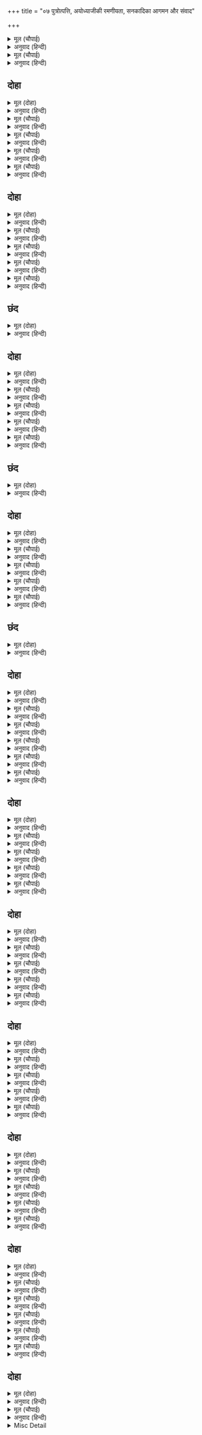+++
title = "०७ पुत्रोत्पत्ति, अयोध्याजीकी रमणीयता, सनकादिका आगमन और संवाद"

+++


<details><summary>मूल (चौपाई)</summary>

अहनिसि बिधिहि मनावत रहहीं।  
श्रीरघुबीर चरन रति चहहीं॥  
दुइ सुत सुंदर सीताँ जाए।  
लव कुस बेद पुरानन्ह गाए॥
</details>

<details><summary>अनुवाद (हिन्दी)</summary>

वे दिन-रात ब्रह्माजीको मनाते रहते हैं और (उनसे) श्रीरघुवीरके चरणोंमें प्रीति चाहते हैं। सीताजीके लव और कुश—ये दो पुत्र उत्पन्न हुए, जिनका वेद-पुराणोंने वर्णन किया है॥ ३॥
</details>

<details><summary>मूल (चौपाई)</summary>

दोउ बिजई बिनई गुन मंदिर।  
हरि प्रतिबिंब मनहुँ अति सुंदर॥  
दुइ दुइ सुत सब भ्रातन्ह केरे।  
भए रूप गुन सील घनेरे॥
</details>

<details><summary>अनुवाद (हिन्दी)</summary>

वे दोनों ही विजयी (विख्यात योद्धा), नम्र और गुणोंके धाम हैं और अत्यन्त सुन्दर हैं, मानो श्रीहरिके प्रतिबिम्ब ही हों। दो-दो पुत्र सभी भाइयोंके हुए, जो बड़े ही सुन्दर, गुणवान् और सुशील थे॥ ४॥
</details>

## दोहा


<details><summary>मूल (दोहा)</summary>

ग्यान गिरा गोतीत अज माया मन गुन पार।  
सोइ सच्चिदानंद घन कर नर चरित उदार॥ २५॥
</details>

<details><summary>अनुवाद (हिन्दी)</summary>

जो (बौद्धिक) ज्ञान, वाणी और इन्द्रियोंसे परे और अजन्मा हैं तथा माया, मन और गुणोंके परे हैं, वही सच्चिदानन्दघन भगवान् श्रेष्ठ नरलीला करते हैं॥ २५॥
</details>

<details><summary>मूल (चौपाई)</summary>

प्रातकाल सरऊ करि मज्जन।  
बैठहिं सभाँ संग द्विज सज्जन॥  
बेद पुरान बसिष्ट बखानहिं।  
सुनहिं राम जद्यपि सब जानहिं॥
</details>

<details><summary>अनुवाद (हिन्दी)</summary>

प्रातःकाल सरयूजीमें स्नान करके ब्राह्मणों और सज्जनोंके साथ सभामें बैठते हैं। वसिष्ठजी वेद और पुराणोंकी कथाएँ वर्णन करते हैं और श्रीरामजी सुनते हैं, यद्यपि वे सब जानते हैं॥ १॥
</details>

<details><summary>मूल (चौपाई)</summary>

अनुजन्ह संजुत भोजन करहीं।  
देखि सकल जननीं सुख भरहीं॥  
भरत सत्रुहन दोनउ भाई।  
सहित पवनसुत उपबन जाई॥
</details>

<details><summary>अनुवाद (हिन्दी)</summary>

वे भाइयोंको साथ लेकर भोजन करते हैं। उन्हें देखकर सभी माताएँ आनन्दसे भर जाती हैं। भरतजी और शत्रुघ्नजी दोनों भाई हनुमान् जी सहित उपवनोंमें जाकर,॥ २॥
</details>

<details><summary>मूल (चौपाई)</summary>

बूझहिं बैठि राम गुन गाहा।  
कह हनुमान सुमति अवगाहा॥  
सुनत बिमल गुन अति सुख पावहिं।  
बहुरि बहुरि करि बिनय कहावहिं॥
</details>

<details><summary>अनुवाद (हिन्दी)</summary>

वहाँ बैठकर श्रीरामजीके गुणोंकी कथाएँ पूछते हैं और हनुमान् जी अपनी सुन्दर बुद्धिसे उन गुणोंमें गोता लगाकर उनका वर्णन करते हैं। श्रीरामचन्द्रजीके निर्मल गुणोंको सुनकर दोनों भाई अत्यन्त सुख पाते हैं और विनय करके बार-बार कहलवाते हैं॥ ३॥
</details>

<details><summary>मूल (चौपाई)</summary>

सब कें गृह गृह होहिं पुराना।  
राम चरित पावन बिधि नाना॥  
नर अरु नारि राम गुन गानहिं।  
करहिं दिवस निसि जात न जानहिं॥
</details>

<details><summary>अनुवाद (हिन्दी)</summary>

सबके यहाँ घर-घरमें पुराणों और अनेक प्रकारके पवित्र रामचरित्रोंकी कथा होती है। पुरुष और स्त्री सभी श्रीरामचन्द्रजीका गुणगान करते हैं और इस आनन्दमें दिन-रातका बीतना भी नहीं जान पाते॥ ४॥
</details>

## दोहा


<details><summary>मूल (दोहा)</summary>

अवधपुरी बासिन्ह कर सुख संपदा समाज।  
सहस सेष नहिं कहि सकहिं जहँ नृप राम बिराज॥ २६॥
</details>

<details><summary>अनुवाद (हिन्दी)</summary>

जहाँ भगवान् श्रीरामचन्द्रजी स्वयं राजा होकर विराजमान हैं, उस अवधपुरीके निवासियोंके सुख-सम्पत्तिके समुदायका वर्णन हजारों शेषजी भी नहीं कर सकते॥ २६॥
</details>

<details><summary>मूल (चौपाई)</summary>

नारदादि सनकादि मुनीसा।  
दरसन लागि कोसलाधीसा॥  
दिन प्रति सकल अजोध्या आवहिं।  
देखि नगरु बिरागु बिसरावहिं॥
</details>

<details><summary>अनुवाद (हिन्दी)</summary>

नारद आदि और सनक आदि मुनीश्वर सब कोसलराज श्रीरामजीके दर्शनके लिये प्रतिदिन अयोध्या आते हैं और उस (दिव्य) नगरको देखकर वैराग्य भुला देते हैं॥ १॥
</details>

<details><summary>मूल (चौपाई)</summary>

जातरूप मनि रचित अटारीं।  
नाना रंग रुचिर गच ढारीं॥  
पुर चहुँ पास कोट अति सुंदर।  
रचे कँगूरा रंग रंग बर॥
</details>

<details><summary>अनुवाद (हिन्दी)</summary>

(दिव्य) स्वर्ण और रत्नोंसे बनी हुई अटारियाँ हैं। उनमें (मणि-रत्नोंकी) अनेक रंगोंकी सुन्दर ढली हुई फर्शें हैं। नगरके चारों ओर अत्यन्त सुन्दर परकोटा बना है, जिसपर सुन्दर रंग-बिरंगे कँगूरे बने हैं॥ २॥
</details>

<details><summary>मूल (चौपाई)</summary>

नव ग्रह निकर अनीक बनाई।  
जनु घेरी अमरावति आई॥  
महि बहु रंग रचित गच काँचा।  
जो बिलोकि मुनिबर मन नाचा॥
</details>

<details><summary>अनुवाद (हिन्दी)</summary>

मानो नवग्रहोंने बड़ी भारी सेना बनाकर अमरावतीको आकर घेर लिया हो। पृथ्वी (सड़कों) पर अनेकों रंगोंके (दिव्य) काँचों (रत्नों) की गच बनायी (ढाली) गयी है, जिसे देखकर श्रेष्ठ मुनियोंके भी मन नाच उठते हैं॥ ३॥
</details>

<details><summary>मूल (चौपाई)</summary>

धवल धाम ऊपर नभ चुंबत।  
कलस मनहुँ रबि ससि दुति निंदत॥  
बहु मनि रचित झरोखा भ्राजहिं।  
गृह गृह प्रति मनि दीप बिराजहिं॥
</details>

<details><summary>अनुवाद (हिन्दी)</summary>

उज्ज्वल महल ऊपर आकाशको चूम (छू) रहे हैं। महलोंपरके कलश (अपने दिव्य प्रकाशसे) मानो सूर्य, चन्द्रमाके प्रकाशकी भी निन्दा (तिरस्कार) करते हैं। (महलोंमें) बहुत-सी मणियोंसे रचे हुए झरोखे सुशोभित हैं और घर-घरमें मणियोंके दीपक शोभा पा रहे हैं॥ ४॥
</details>

## छंद


<details><summary>मूल (दोहा)</summary>

मनि दीप राजहिं भवन भ्राजहिं देहरीं बिद्रुम रची।  
मनि खंभ भीति बिरंचि बिरची कनक मनि मरकत खची॥  
सुंदर मनोहर मंदिरायत अजिर रुचिर फटिक रचे।  
प्रति द्वार द्वार कपाट पुरट बनाइ बहु बज्रन्हि खचे॥
</details>

<details><summary>अनुवाद (हिन्दी)</summary>

घरोंमें मणियोंके दीपक शोभा दे रहे हैं। मूँगोंकी बनी हुई देहलियाँ चमक रही हैं। मणियों (रत्नों)के खम्भे हैं। मरकतमणियों (पन्नों) से जड़ी हुई सोनेकी दीवारें ऐसी सुन्दर हैं मानो ब्रह्माने खास तौरसे बनायी हों। महल सुन्दर, मनोहर और विशाल हैं। उनमें सुन्दर स्फटिकके आँगन बने हैं। प्रत्येक द्वारपर बहुत-से खरादे हुए हीरोंसे जड़े हुए सोनेके किंवाड़ हैं।
</details>

## दोहा


<details><summary>मूल (दोहा)</summary>

चारु चित्रसाला गृह गृह प्रति लिखे बनाइ।  
राम चरित जे निरख मुनि ते मन लेहिं चोराइ॥ २७॥
</details>

<details><summary>अनुवाद (हिन्दी)</summary>

घर-घरमें सुन्दर चित्रशालाएँ हैं, जिनमें श्रीरामजीके चरित्र बड़ी सुन्दरताके साथ सँवारकर अङ्कित किये हुए हैं। जिन्हें मुनि देखते हैं, तो वे उनके भी चित्तको चुरा लेते हैं॥ २७॥
</details>

<details><summary>मूल (चौपाई)</summary>

सुमन बाटिका सबहिं लगाईं।  
बिबिध भाँति करि जतन बनाईं॥  
लता ललित बहु जाति सुहाईं।  
फूलहिं सदा बसंत कि नाईं॥
</details>

<details><summary>अनुवाद (हिन्दी)</summary>

सभी लोगोंने भिन्न-भिन्न प्रकारकी पुष्पोंकी वाटिकाएँ यत्न करके लगा रखी हैं, जिनमें बहुत जातियोंकी सुन्दर और ललित लताएँ सदा वसंतकी तरह फूलती रहती हैं॥ १॥
</details>

<details><summary>मूल (चौपाई)</summary>

गुंजत मधुकर मुखर मनोहर।  
मारुत त्रिबिधि सदा बह सुंदर॥  
नाना खग बालकन्हि जिआए।  
बोलत मधुर उड़ात सुहाए॥
</details>

<details><summary>अनुवाद (हिन्दी)</summary>

भौंरे मनोहर स्वरसे गुंजार करते हैं। सदा तीनों प्रकारकी सुन्दर वायु बहती रहती है। बालकोंने बहुत-से पक्षी पाल रखे हैं, जो मधुर बोली बोलते हैं और उड़नेमें सुन्दर लगते हैं॥ २॥
</details>

<details><summary>मूल (चौपाई)</summary>

मोर हंस सारस पारावत।  
भवननि पर सोभा अति पावत॥  
जहँ तहँ देखहिं निज परिछाहीं।  
बहु बिधि कूजहिं नृत्य कराहीं॥
</details>

<details><summary>अनुवाद (हिन्दी)</summary>

मोर, हंस, सारस और कबूतर घरोंके ऊपर बड़ी ही शोभा पाते हैं। वे पक्षी (मणियोंकी दीवारोंमें और छतमें) जहाँ-तहाँ अपनी परछाईं देखकर (वहाँ दूसरे पक्षी समझकर) बहुत प्रकारसे मधुर बोली बोलते और नृत्य करते हैं॥ ३॥
</details>

<details><summary>मूल (चौपाई)</summary>

सुक सारिका पढ़ावहिं बालक।  
कहहु राम रघुपति जनपालक॥  
राज दुआर सकल बिधि चारू।  
बीथीं चौहट रुचिर बजारू॥
</details>

<details><summary>अनुवाद (हिन्दी)</summary>

बालक तोता-मैनाको पढ़ाते हैं कि कहो—‘राम’ ‘रघुपति’ ‘जनपालक’। राजद्वार सब प्रकारसे सुन्दर है। गलियाँ, चौराहे और बाजार सभी सुन्दर हैं॥ ४॥
</details>

## छंद


<details><summary>मूल (दोहा)</summary>

बाजार रुचिर न बनइ बरनत बस्तु बिनु गथ पाइए।  
जहँ भूप रमानिवास तहँ की संपदा किमि गाइए॥  
बैठे बजाज सराफ बनिक अनेक मनहुँ कुबेर ते।  
सब सुखी सब सच्चरित सुंदर नारि नर सिसु जरठ जे॥
</details>

<details><summary>अनुवाद (हिन्दी)</summary>

सुन्दर बाजार है, जो वर्णन करते नहीं बनता; वहाँ वस्तुएँ बिना ही मूल्य मिलती हैं। जहाँ स्वयं लक्ष्मीपति राजा हों, वहाँकी सम्पत्तिका वर्णन कैसे किया जाय? बजाज (कपड़ेका व्यापार करनेवाले), सराफ (रुपये-पैसेका लेन-देन करनेवाले) आदि वणिक् (व्यापारी) बैठे हुए ऐसे जान पड़ते हैं मानो अनेक कुबेर हों। स्त्री, पुरुष, बच्चे और बूढ़े जो भी हैं, सभी सुखी, सदाचारी और सुन्दर हैं।
</details>

## दोहा


<details><summary>मूल (दोहा)</summary>

उत्तर दिसि सरजू बह निर्मल जल गंभीर।  
बाँधे घाट मनोहर स्वल्प पंक नहिं तीर॥ २८॥
</details>

<details><summary>अनुवाद (हिन्दी)</summary>

नगरके उत्तर दिशामें सरयूजी बह रही हैं, जिनका जल निर्मल और गहरा है। मनोहर घाट बँधे हुए हैं, किनारेपर जरा भी कीचड़ नहीं है॥ २८॥
</details>

<details><summary>मूल (चौपाई)</summary>

दूरि फराक रुचिर सो घाटा।  
जहँ जल पिअहिं बाजि गज ठाटा॥  
पनिघट परम मनोहर नाना।  
तहाँ न पुरुष करहिं अस्नाना॥
</details>

<details><summary>अनुवाद (हिन्दी)</summary>

अलग कुछ दूरीपर वह सुन्दर घाट है, जहाँ घोड़ों और हाथियोंके ठट्ट-के-ठट्ट जल पिया करते हैं। पानी भरनेके लिये बहुत-से (जनाने) घाट हैं, जो बड़े ही मनोहर हैं। वहाँ पुरुष स्नान नहीं करते॥ १॥
</details>

<details><summary>मूल (चौपाई)</summary>

राजघाट सब बिधि सुंदर बर।  
मज्जहिं तहाँ बरन चारिउ नर॥  
तीर तीर देवन्ह के मंदिर।  
चहुँ दिसि तिन्ह के उपबन सुंदर॥
</details>

<details><summary>अनुवाद (हिन्दी)</summary>

राजघाट सब प्रकारसे सुन्दर और श्रेष्ठ है, जहाँ चारों वर्णोंके पुरुष स्नान करते हैं। सरयूजीके किनारे-किनारे देवताओंके मन्दिर हैं, जिनके चारों ओर सुन्दर उपवन (बगीचे) हैं॥ २॥
</details>

<details><summary>मूल (चौपाई)</summary>

कहुँ कहुँ सरिता तीर उदासी।  
बसहिं ग्यान रत मुनि संन्यासी॥  
तीर तीर तुलसिका सुहाई।  
बृंद बृंद बहु मुनिन्ह लगाई॥
</details>

<details><summary>अनुवाद (हिन्दी)</summary>

नदीके किनारे कहीं-कहीं विरक्त और ज्ञानपरायण मुनि और संन्यासी निवास करते हैं। सरयूजीके किनारे-किनारे सुन्दर तुलसीजीके झुंड-के-झुंड बहुत-से पेड़ मुनियोंने लगा रखे हैं॥ ३॥
</details>

<details><summary>मूल (चौपाई)</summary>

पुर सोभा कछु बरनि न जाई।  
बाहेर नगर परम रुचिराई॥  
देखत पुरी अखिल अघ भागा।  
बन उपबन बापिका तड़ागा॥
</details>

<details><summary>अनुवाद (हिन्दी)</summary>

नगरकी शोभा तो कुछ कही नहीं जाती। नगरके बाहर भी परम सुन्दरता है। श्रीअयोध्यापुरीके दर्शन करते ही सम्पूर्ण पाप भाग जाते हैं। (वहाँ) वन, उपवन, बावलियाँ और तालाब सुशोभित हैं॥ ४॥
</details>

## छंद


<details><summary>मूल (दोहा)</summary>

बापीं तड़ाग अनूप कूप मनोहरायत सोहहीं।  
सोपान सुंदर नीर निर्मल देखि सुर मुनि मोहहीं॥  
बहु रंग कंज अनेक खग कूजहिं मधुप गुंजारहीं।  
आराम रम्य पिकादि खग रव जनु पथिक हंकारहीं॥
</details>

<details><summary>अनुवाद (हिन्दी)</summary>

अनुपम बावलियाँ, तालाब और मनोहर तथा विशाल कुएँ शोभा दे रहे हैं, जिनकी सुन्दर (रत्नोंकी) सीढ़ियाँ और निर्मल जल देखकर देवता और मुनितक मोहित हो जाते हैं। (तालाबोंमें) अनेक रंगोंके कमल खिल रहे हैं, अनेकों पक्षी कूज रहे हैं और भौंरे गुंजार कर रहे हैं। (परम) रमणीय बगीचे कोयल आदि पक्षियोंकी (सुन्दर बोलीसे) मानो राह चलनेवालोंको बुला रहे हैं।
</details>

## दोहा


<details><summary>मूल (दोहा)</summary>

रमानाथ जहँ राजा सो पुर बरनि कि जाइ।  
अनिमादिक सुख संपदा रहीं अवध सब छाइ॥ २९॥
</details>

<details><summary>अनुवाद (हिन्दी)</summary>

स्वयं लक्ष्मीपति भगवान् जहाँ राजा हों, उस नगरका कहीं वर्णन किया जा सकता है? अणिमा आदि आठों सिद्धियाँ और समस्त सुख-सम्पत्तियाँ अयोध्यामें छा रही हैं॥ २९॥
</details>

<details><summary>मूल (चौपाई)</summary>

जहँ तहँ नर रघुपति गुन गावहिं।  
बैठि परसपर इहइ सिखावहिं॥  
भजहु प्रनत प्रतिपालक रामहि।  
सोभा सील रूप गुन धामहि॥
</details>

<details><summary>अनुवाद (हिन्दी)</summary>

लोग जहाँ-तहाँ श्रीरघुनाथजीके गुण गाते हैं और बैठकर एक-दूसरेको यही सीख देते हैं कि शरणागतका पालन करनेवाले श्रीरामजीको भजो; शोभा, शील, रूप और गुणोंके धाम श्रीरघुनाथजीको भजो॥ १॥
</details>

<details><summary>मूल (चौपाई)</summary>

जलज बिलोचन स्यामल गातहि।  
पलक नयन इव सेवक त्रातहि॥  
धृत सर रुचिर चाप तूनीरहि।  
संत कंज बन रबि रनधीरहि॥
</details>

<details><summary>अनुवाद (हिन्दी)</summary>

कमलनयन और साँवले शरीरवालेको भजो। पलक जिस प्रकार नेत्रोंकी रक्षा करते हैं उसी प्रकार अपने सेवकोंकी रक्षा करनेवालेको भजो। सुन्दर बाण, धनुष और तरकस धारण करने-वालेको भजो। संतरूपी कमलवनके (खिलानेके) लिये सूर्यरूप रणधीर श्रीरामजीको भजो॥ २॥
</details>

<details><summary>मूल (चौपाई)</summary>

काल कराल ब्याल खगराजहि।  
नमत राम अकाम ममता जहि॥  
लोभ मोह मृगजूथ किरातहि।  
मनसिज करि हरि जन सुखदातहि॥
</details>

<details><summary>अनुवाद (हिन्दी)</summary>

कालरूपी भयानक सर्पके भक्षण करनेवाले श्रीरामरूप गरुड़जीको भजो। निष्कामभावसे प्रणाम करते ही ममताका नाश कर देनेवाले श्रीरामजीको भजो। लोभ-मोहरूपी हरिनोंके समूहके नाश करनेवाले श्रीरामरूप किरातको भजो। कामदेवरूपी हाथीके लिये सिंहरूप तथा सेवकोंको सुख देनेवाले श्रीरामजीको भजो॥ ३॥
</details>

<details><summary>मूल (चौपाई)</summary>

संसय सोक निबिड़ तम भानुहि।  
दनुज गहन घन दहन कृसानुहि॥  
जनकसुता समेत रघुबीरहि।  
कस न भजहु भंजन भव भीरहि॥
</details>

<details><summary>अनुवाद (हिन्दी)</summary>

संशय और शोकरूपी घने अन्धकारके नाश करनेवाले श्रीरामरूप सूर्यको भजो। राक्षसरूपी घने वनको जलानेवाले श्रीरामरूप अग्निको भजो। जन्म-मृत्युके भयको नाश करनेवाले श्रीजानकीजीसमेत श्रीरघुवीरको क्यों नहीं भजते?॥ ४॥
</details>

<details><summary>मूल (चौपाई)</summary>

बहु बासना मसक हिम रासिहि।  
सदा एकरस अज अबिनासिहि॥  
मुनि रंजन भंजन महि भारहि।  
तुलसिदास के प्रभुहि उदारहि॥
</details>

<details><summary>अनुवाद (हिन्दी)</summary>

बहुत-सी वासनाओंरूपी मच्छरोंको नाश करनेवाले श्रीरामरूप हिमराशि (बर्फके ढेर) को भजो। नित्य एकरस, अजन्मा और अविनाशी श्रीरघुनाथजीको भजो। मुनियोंको आनन्द देनेवाले, पृथ्वीका भार उतारनेवाले और तुलसीदासके उदार (दयालु) स्वामी श्रीरामजीको भजो॥ ५॥
</details>

## दोहा


<details><summary>मूल (दोहा)</summary>

एहि बिधि नगर नारि नर करहिं राम गुन गान।  
सानुकूल सब पर रहहिं संतत कृपानिधान॥ ३०॥
</details>

<details><summary>अनुवाद (हिन्दी)</summary>

इस प्रकार नगरके स्त्री-पुरुष श्रीरामजीका गुण-गान करते हैं और कृपानिधान श्रीरामजी सदा सबपर अत्यन्त प्रसन्न रहते हैं॥ ३०॥
</details>

<details><summary>मूल (चौपाई)</summary>

जब ते राम प्रताप खगेसा।  
उदित भयउ अति प्रबल दिनेसा॥  
पूरि प्रकास रहेउ तिहुँ लोका।  
बहुतेन्ह सुख बहुतन मन सोका॥
</details>

<details><summary>अनुवाद (हिन्दी)</summary>

(काकभुशुण्डिजी कहते हैं—) हे पक्षिराज गरुड़जी! जबसे रामप्रतापरूपी अत्यन्त प्रचण्ड सूर्य उदित हुआ, तबसे तीनों लोकोंमें पूर्ण प्रकाश भर गया है। इससे बहुतोंको सुख और बहुतोंके मनमें शोक हुआ॥ १॥
</details>

<details><summary>मूल (चौपाई)</summary>

जिन्हहि सोक ते कहउँ बखानी।  
प्रथम अबिद्या निसा नसानी॥  
अघ उलूक जहँ तहाँ लुकाने।  
काम क्रोध कैरव सकुचाने॥
</details>

<details><summary>अनुवाद (हिन्दी)</summary>

जिन-जिनको शोक हुआ, उन्हें मैं बखानकर कहता हूँ। (सर्वत्र प्रकाश छा जानेसे) पहले तो अविद्यारूपी रात्रि नष्ट हो गयी। पापरूपी उल्लू जहाँ-तहाँ छिप गये और काम-क्रोधरूपी कुमुद मुँद गये॥ २॥
</details>

<details><summary>मूल (चौपाई)</summary>

बिबिध कर्म गुन काल सुभाऊ।  
ए चकोर सुख लहहिं न काऊ॥  
मत्सर मान मोह मद चोरा।  
इन्ह कर हुनर न कवनिहुँ ओरा॥
</details>

<details><summary>अनुवाद (हिन्दी)</summary>

भाँति-भाँतिके (बन्धनकारक) कर्म, गुण, काल और स्वभाव—ये चकोर हैं, जो (रामप्रतापरूपी सूर्यके प्रकाशमें) कभी सुख नहीं पाते। मत्सर (डाह), मान, मोह और मदरूपी जो चोर हैं, उनका हुनर (कला) भी किसी ओर नहीं चल पाता॥ ३॥
</details>

<details><summary>मूल (चौपाई)</summary>

धरम तड़ाग ग्यान बिग्याना।  
ए पंकज बिकसे बिधि नाना॥  
सुख संतोष बिराग बिबेका।  
बिगत सोक ए कोक अनेका॥
</details>

<details><summary>अनुवाद (हिन्दी)</summary>

धर्मरूपी तालाबमें ज्ञान, विज्ञान—ये अनेकों प्रकारके कमल खिल उठे। सुख, संतोष, वैराग्य और विवेक—ये अनेकों चकवे शोकरहित हो गये॥ ४॥
</details>

## दोहा


<details><summary>मूल (दोहा)</summary>

यह प्रताप रबि जाकें उर जब करइ प्रकास।  
पछिले बाढ़हिं प्रथम जे कहे ते पावहिं नास॥ ३१॥
</details>

<details><summary>अनुवाद (हिन्दी)</summary>

यह श्रीरामप्रतापरूपी सूर्य जिसके हृदयमें जब प्रकाश करता है, तब जिनका वर्णन पीछेसे किया गया है, वे (धर्म, ज्ञान, विज्ञान, सुख, सन्तोष, वैराग्य और विवेक) बढ़ जाते हैं और जिनका वर्णन पहले किया गया है, वे (अविद्या, पाप, काम, क्रोध, कर्म, काल, गुण, स्वभाव आदि) नाशको प्राप्त होते (नष्ट हो जाते) हैं॥ ३१॥
</details>

<details><summary>मूल (चौपाई)</summary>

भ्रातन्ह सहित रामु एक बारा।  
संग परम प्रिय पवनकुमारा॥  
सुंदर उपबन देखन गए।  
सब तरु कुसुमित पल्लव नए॥
</details>

<details><summary>अनुवाद (हिन्दी)</summary>

एक बार भाइयोंसहित श्रीरामचन्द्रजी परम प्रिय हनुमान् जीको साथ लेकर सुन्दर उपवन देखने गये। वहाँके सब वृक्ष फूले हुए और नये पत्तोंसे युक्त थे॥ १॥
</details>

<details><summary>मूल (चौपाई)</summary>

जानि समय सनकादिक आए।  
तेज पुंज गुन सील सुहाए॥  
ब्रह्मानंद सदा लयलीना।  
देखत बालक बहुकालीना॥
</details>

<details><summary>अनुवाद (हिन्दी)</summary>

सुअवसर जानकर सनकादि मुनि आये, जो तेजके पुञ्ज, सुन्दर गुण और शीलसे युक्त तथा सदा ब्रह्मानन्दमें लवलीन रहते हैं। देखनेमें तो वे बालक लगते हैं, परन्तु हैं बहुत समयके॥ २॥
</details>

<details><summary>मूल (चौपाई)</summary>

रूप धरें जनु चारिउ बेदा।  
समदरसी मुनि बिगत बिभेदा॥  
आसा बसन ब्यसन यह तिन्हहीं।  
रघुपति चरित होइ तहँ सुनहीं॥
</details>

<details><summary>अनुवाद (हिन्दी)</summary>

मानो चारों वेद ही बालकरूप धारण किये हों। वे मुनि समदर्शी और भेदरहित हैं। दिशाएँ ही उनके वस्त्र हैं। उनके एक ही व्यसन है कि जहाँ श्रीरघुनाथजीकी चरित्र-कथा होती है वहाँ जाकर वे उसे अवश्य सुनते हैं॥ ३॥
</details>

<details><summary>मूल (चौपाई)</summary>

तहाँ रहे सनकादि भवानी।  
जहँ घटसंभव मुनिबर ग्यानी॥  
राम कथा मुनिबर बहु बरनी।  
ग्यान जोनि पावक जिमि अरनी॥
</details>

<details><summary>अनुवाद (हिन्दी)</summary>

(शिवजी कहते हैं—) हे भवानी! सनकादि मुनि वहाँ गये थे (वहींसे चले आ रहे थे) जहाँ ज्ञानी मुनिश्रेष्ठ श्रीअगस्त्यजी रहते थे। श्रेष्ठ मुनिने श्रीरामजीकी बहुत-सी कथाएँ वर्णन की थीं, जो ज्ञान उत्पन्न करनेमें उसी प्रकार समर्थ हैं, जैसे अरणि लकड़ीसे अग्नि उत्पन्न होती है॥ ४॥
</details>

## दोहा


<details><summary>मूल (दोहा)</summary>

देखि राम मुनि आवत हरषि दंडवत कीन्ह।  
स्वागत पूँछि पीत पट प्रभु बैठन कहँ दीन्ह॥ ३२॥
</details>

<details><summary>अनुवाद (हिन्दी)</summary>

सनकादि मुनियोंको आते देखकर श्रीरामचन्द्रजीने हर्षित होकर दण्डवत् की और स्वागत (कुशल) पूछकर प्रभुने (उनके) बैठनेके लिये अपना पीताम्बर बिछा दिया॥ ३२॥
</details>

<details><summary>मूल (चौपाई)</summary>

कीन्ह दंडवत तीनिउँ भाई।  
सहित पवनसुत सुख अधिकाई॥  
मुनि रघुपति छबि अतुल बिलोकी।  
भए मगन मन सके न रोकी॥
</details>

<details><summary>अनुवाद (हिन्दी)</summary>

फिर हनुमान् जीसहित तीनों भाइयोंने दण्डवत् की, सबको बड़ा सुख हुआ। मुनि श्रीरघुनाथजीकी अतुलनीय छबि देखकर उसीमें मग्न हो गये। वे मनको रोक न सके॥ १॥
</details>

<details><summary>मूल (चौपाई)</summary>

स्यामल गात सरोरुह लोचन।  
सुंदरता मंदिर भव मोचन॥  
एकटक रहे निमेष न लावहिं।  
प्रभु कर जोरें सीस नवावहिं॥
</details>

<details><summary>अनुवाद (हिन्दी)</summary>

वे जन्म-मृत्यु (के चक्र) से छुड़ानेवाले, श्यामशरीर, कमलनयन, सुन्दरताके धाम श्रीरामजीको टकटकी लगाये देखते ही रह गये, पलक नहीं मारते। और प्रभु हाथ जोड़े सिर नवा रहे हैं॥ २॥
</details>

<details><summary>मूल (चौपाई)</summary>

तिन्ह कै दसा देखि रघुबीरा।  
स्रवत नयन जल पुलक सरीरा॥  
कर गहि प्रभु मुनिबर बैठारे।  
परम मनोहर बचन उचारे॥
</details>

<details><summary>अनुवाद (हिन्दी)</summary>

उनकी (प्रेमविह्वल) दशा देखकर (उन्हींकी भाँति) श्रीरघुनाथजीके नेत्रोंसे भी (प्रेमाश्रुओंका) जल बहने लगा और शरीर पुलकित हो गया। तदनन्तर प्रभुने हाथ पकड़कर श्रेष्ठ मुनियोंको बैठाया और परम मनोहर वचन कहे—॥ ३॥
</details>

<details><summary>मूल (चौपाई)</summary>

आजु धन्य मैं सुनहु मुनीसा।  
तुम्हरें दरस जाहिं अघ खीसा॥  
बड़े भाग पाइब सतसंगा।  
बिनहिं प्रयास होहिं भवभंगा॥
</details>

<details><summary>अनुवाद (हिन्दी)</summary>

हे मुनीश्वरो! सुनिये, आज मैं धन्य हूँ। आपके दर्शनोंहीसे (सारे) पाप नष्ट हो जाते हैं। बड़े ही भाग्यसे सत्संगकी प्राप्ति होती है, जिससे बिना ही परिश्रम जन्म-मृत्युका चक्र नष्ट हो जाता है॥ ४॥
</details>

## दोहा


<details><summary>मूल (दोहा)</summary>

संत संग अपबर्ग कर कामी भव कर पंथ।  
कहहिं संत कबि कोबिद श्रुति पुरान सदग्रंथ॥ ३३॥
</details>

<details><summary>अनुवाद (हिन्दी)</summary>

संतका संग मोक्ष (भव-बन्धनसे छूटने) का और कामीका संग जन्म-मृत्युके बन्धनमें पड़नेका मार्ग है। संत, कवि और पण्डित तथा वेद, पुराण (आदि) सभी सद्‍ग्रन्थ ऐसा कहते हैं॥ ३३॥
</details>

<details><summary>मूल (चौपाई)</summary>

सुनि प्रभु बचन हरषि मुनि चारी।  
पुलकित तन अस्तुति अनुसारी॥  
जय भगवंत अनंत अनामय।  
अनघ अनेक एक करुनामय॥
</details>

<details><summary>अनुवाद (हिन्दी)</summary>

प्रभुके वचन सुनकर चारों मुनि हर्षित होकर, पुलकित शरीरसे स्तुति करने लगे—हे भगवन्! आपकी जय हो। आप अन्तरहित, विकाररहित, पापरहित, अनेक (सब रूपोंमें प्रकट), एक (अद्वितीय) और करुणामय हैं॥ १॥
</details>

<details><summary>मूल (चौपाई)</summary>

जय निर्गुन जय जय गुन सागर।  
सुख मंदिर सुंदर अति नागर॥  
जय इंदिरा रमन जय भूधर।  
अनुपम अज अनादि सोभाकर॥
</details>

<details><summary>अनुवाद (हिन्दी)</summary>

हे निर्गुण! आपकी जय हो। हे गुणके समुद्र! आपकी जय हो, जय हो। आप सुखके धाम, (अत्यन्त) सुन्दर और अति चतुर हैं। हे लक्ष्मीपति! आपकी जय हो। हे पृथ्वीके धारण करनेवाले! आपकी जय हो। आप उपमारहित, अजन्मा, अनादि और शोभाकी खान हैं॥ २॥
</details>

<details><summary>मूल (चौपाई)</summary>

ग्यान निधान अमान मानप्रद।  
पावन सुजस पुरान बेद बद॥  
तग्य कृतग्य अग्यता भंजन।  
नाम अनेक अनाम निरंजन॥
</details>

<details><summary>अनुवाद (हिन्दी)</summary>

आप ज्ञानके भण्डार, (स्वयं) मानरहित और (दूसरोंको) मान देनेवाले हैं। वेद और पुराण आपका पावन सुन्दर यश गाते हैं। आप तत्त्वके जाननेवाले, की हुई सेवाको माननेवाले और अज्ञानका नाश करनेवाले हैं। हे निरञ्जन (मायारहित)! आपके अनेकों (अनन्त) नाम हैं और कोई नाम नहीं है (अर्थात् आप सब नामोंके परे हैं)॥ ३॥
</details>

<details><summary>मूल (चौपाई)</summary>

सर्ब सर्बगत सर्ब उरालय।  
बससि सदा हम कहुँ परिपालय॥  
द्वंद बिपति भव फंद बिभंजय।  
हृदि बसि राम काम मद गंजय॥
</details>

<details><summary>अनुवाद (हिन्दी)</summary>

आप सर्वरूप हैं, सबमें व्याप्त हैं और सबके हृदयरूपी घरमें सदा निवास करते हैं; (अतः) आप हमारा परिपालन कीजिये। (राग-द्वेष, अनुकूलता-प्रतिकूलता, जन्म-मृत्यु आदि) द्वन्द्व, विपत्ति और जन्म-मृत्युके जालको काट दीजिये। हे रामजी! आप हमारे हृदयमें बसकर काम और मदका नाश कर दीजिये॥ ४॥
</details>

## दोहा


<details><summary>मूल (दोहा)</summary>

परमानंद कृपायतन मन परिपूरन काम।  
प्रेम भगति अनपायनी देहु हमहि श्रीराम॥ ३४॥
</details>

<details><summary>अनुवाद (हिन्दी)</summary>

आप परमानन्दस्वरूप, कृपाके धाम और मनकी कामनाओंको परिपूर्ण करनेवाले हैं। हे श्रीरामजी! हमको अपनी अविचल प्रेमा-भक्ति दीजिये॥ ३४॥
</details>

<details><summary>मूल (चौपाई)</summary>

देहु भगति रघुपति अति पावनि।  
त्रिबिधि ताप भव दाप नसावनि॥  
प्रनत काम सुरधेनु कलपतरु।  
होइ प्रसन्न दीजै प्रभु यह बरु॥
</details>

<details><summary>अनुवाद (हिन्दी)</summary>

हे रघुनाथजी! आप हमें अपनी अत्यन्त पवित्र करनेवाली और तीनों प्रकारके तापों और जन्म-मरणके क्लेशोंका नाश करनेवाली भक्ति दीजिये। हे शरणागतोंकी कामना पूर्ण करनेके लिये कामधेनु और कल्पवृक्षरूप प्रभो! प्रसन्न होकर हमें यही वर दीजिये॥ १॥
</details>

<details><summary>मूल (चौपाई)</summary>

भव बारिधि कुंभज रघुनायक।  
सेवत सुलभ सकल सुख दायक॥  
मन संभव दारुन दुख दारय।  
दीनबंधु समता बिस्तारय॥
</details>

<details><summary>अनुवाद (हिन्दी)</summary>

हे रघुनाथजी! आप जन्म-मृत्युरूप समुद्रको सोखनेके लिये अगस्त्य मुनिके समान हैं। आप सेवा करनेमें सुलभ हैं तथा सब सुखोंके देनेवाले हैं। हे दीनबन्धो! मनसे उत्पन्न दारुण दुःखोंका नाश कीजिये और (हममें) समदृष्टिका विस्तार कीजिये॥ २॥
</details>

<details><summary>मूल (चौपाई)</summary>

आस त्रास इरिषादि निवारक।  
बिनय बिबेक बिरति बिस्तारक॥  
भूप मौलि मनि मंडन धरनी।  
देहि भगति संसृति सरि तरनी॥
</details>

<details><summary>अनुवाद (हिन्दी)</summary>

आप (विषयोंकी) आशा, भय और ईर्ष्या आदिके निवारण करनेवाले हैं तथा विनय, विवेक और वैराग्यके विस्तार करनेवाले हैं। हे राजाओंके शिरोमणि एवं पृथ्वीके भूषण श्रीरामजी! संसृति (जन्म-मृत्युके प्रवाह)-रूपी नदीके लिये नौकारूप अपनी भक्ति प्रदान कीजिये॥ ३॥
</details>

<details><summary>मूल (चौपाई)</summary>

मुनि मन मानस हंस निरंतर।  
चरन कमल बंदित अज संकर॥  
रघुकुल केतु सेतु श्रुति रच्छक।  
काल करम सुभाउ गुन भच्छक॥
</details>

<details><summary>अनुवाद (हिन्दी)</summary>

हे मुनियोंके मनरूपी मानसरोवरमें निरन्तर निवास करनेवाले हंस! आपके चरणकमल ब्रह्माजी और शिवजीके द्वारा वन्दित हैं। आप रघुकुलके केतु, वेदमर्यादाके रक्षक और काल, कर्म, स्वभाव तथा गुण (-रूप बन्धनों) के भक्षक (नाशक) हैं॥ ४॥
</details>

<details><summary>मूल (चौपाई)</summary>

तारन तरन हरन सब दूषन।  
तुलसिदास प्रभु त्रिभुवन भूषन॥
</details>

<details><summary>अनुवाद (हिन्दी)</summary>

आप तरन-तारन (स्वयं तरे हुए और दूसरोंको तारनेवाले) तथा सब दोषोंको हरनेवाले हैं। तीनों लोकोंके विभूषण आप ही तुलसीदासके स्वामी हैं॥ ५॥
</details>

## दोहा


<details><summary>मूल (दोहा)</summary>

बार बार अस्तुति करि प्रेम सहित सिरु नाइ।  
ब्रह्म भवन सनकादि गे अति अभीष्ट बर पाइ॥ ३५॥
</details>

<details><summary>अनुवाद (हिन्दी)</summary>

प्रेमसहित बार-बार स्तुति करके और सिर नवाकर तथा अपना अत्यन्त मनचाहा वर पाकर सनकादि मुनि ब्रह्मलोकको गये॥ ३५॥
</details>

<details><summary>मूल (चौपाई)</summary>

सनकादिक बिधि लोक सिधाए।  
भ्रातन्ह राम चरन सिर नाए॥  
पूछत प्रभुहि सकल सकुचाहीं।  
चितवहिं सब मारुतसुत पाहीं॥
</details>

<details><summary>अनुवाद (हिन्दी)</summary>

सनकादि मुनि ब्रह्मलोकको चले गये। तब भाइयोंने श्रीरामजीके चरणोंमें सिर नवाया। सब भाई प्रभुसे पूछते सकुचाते हैं। (इसलिये) सब हनुमान् जी की ओर देख रहे हैं॥ १॥
</details>

<details><summary>Misc Detail</summary>


</details>
